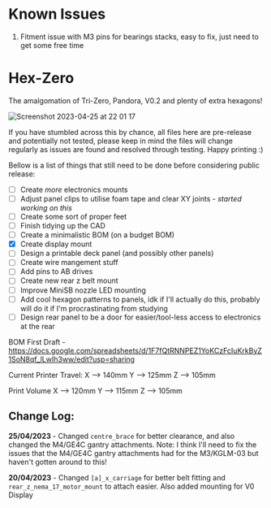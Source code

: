 # Known Issues
1. Fitment issue with M3 pins for bearings stacks, easy to fix, just need to get some free time

# Hex-Zero
The amalgomation of Tri-Zero, Pandora, V0.2 and plenty of extra hexagons!

![Screenshot 2023-04-25 at 22 01 17](https://user-images.githubusercontent.com/54496326/234402963-704bad2c-57e0-427a-8bdd-e37d252004ff.png)

If you have stumbled across this by chance, all files here are pre-release and potentially not tested, please keep in mind the files will change regularly as issues are found and resolved through testing. Happy printing :)

Bellow is a list of things that still need to be done before considering public release:

- [ ] Create _more_ electronics mounts
- [ ] Adjust panel clips to utilise foam tape and clear XY joints - _started working on this_
- [ ] Create some sort of proper feet
- [ ] Finish tidying up the CAD
- [ ] Create a minimalistic BOM (on a budget BOM)
- [x] Create display mount
- [ ] Design a printable deck panel (and possibly other panels)
- [ ] Create wire mangement stuff
- [ ] Add pins to AB drives
- [ ] Create new rear z belt mount
- [ ] Improve MiniSB nozzle LED mounting
- [ ] Add cool hexagon patterns to panels, idk if I'll actually do this, probably will do it if I'm procrastinating from studying
- [ ] Design rear panel to be a door for easier/tool-less access to electronics at the rear

BOM First Draft - https://docs.google.com/spreadsheets/d/1F7fQtRNNPEZ1YoKCzFcIuKrkByZ1SoN8qf_lLwIh3ww/edit?usp=sharing

Current Printer Travel:
X --> 140mm
Y --> 125mm
Z --> 105mm

Print Volume
X --> 120mm
Y --> 115mm
Z --> 105mm

## Change Log:

**25/04/2023** - Changed `centre_brace` for better clearance, and also changed the M4/GE4C gantry attachments. Note: I think I'll need to fix the issues that the M4/GE4C gantry attachments had for the M3/KGLM-03 but haven't gotten around to this!

**20/04/2023** - Changed `[a]_x_carriage` for better belt fitting and `rear_z_nema_17_motor_mount` to attach easier. Also added mounting for V0 Display
